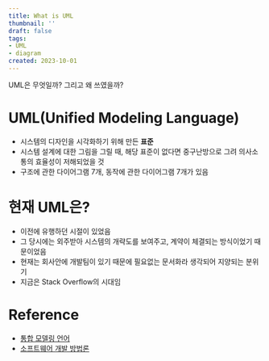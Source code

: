 ```yaml
---
title: What is UML
thumbnail: ''
draft: false
tags:
- UML
- diagram
created: 2023-10-01
---
```


UML은 무엇일까? 그리고 왜 쓰였을까?

# UML(Unified Modeling Language)

* 시스템의 디자인을 시각화하기 위해 만든 **표준**
* 시스템 설계에 대한 그림을 그릴 때, 해당 표준이 없다면 중구난방으로 그려 의사소통의 효율성이 저해되었을 것
* 구조에 관한 다이어그램 7개, 동작에 관한 다이어그램 7개가 있음

# 현재 UML은?

* 이전에 유행하던 시절이 있었음
* 그 당시에는 외주받아 시스템의 개략도를 보여주고, 계약이 체결되는 방식이었기 때문이었음
* 현재는 회사안에 개발팀이 있기 때문에 필요없는 문서화라 생각되어 지양되는 분위기
* 지금은 Stack Overflow의 시대임

# Reference

* [통합 모델링 언어](https://ko.wikipedia.org/wiki/%ED%86%B5%ED%95%A9_%EB%AA%A8%EB%8D%B8%EB%A7%81_%EC%96%B8%EC%96%B4)
* [소프트웨어 개발 방법론](https://ko.wikipedia.org/wiki/%EC%86%8C%ED%94%84%ED%8A%B8%EC%9B%A8%EC%96%B4_%EA%B0%9C%EB%B0%9C_%EB%B0%A9%EB%B2%95%EB%A1%A0)
